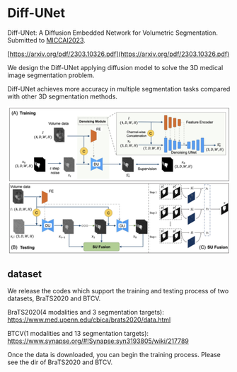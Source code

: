 
# Diff-UNet

Diff-UNet: A Diffusion Embedded Network for Volumetric Segmentation. Submitted to [MICCAI2023](https://conferences.miccai.org/2023/en/).

[https://arxiv.org/pdf/2303.10326.pdf](https://arxiv.org/pdf/2303.10326.pdf)

We design the Diff-UNet applying diffusion model to solve the 3D medical image segmentation problem.

Diff-UNet achieves more accuracy in multiple segmentation tasks compared with other 3D segmentation methods.

![](/imgs/framework.png)

## dataset 
We release the codes which support the training and testing process of two datasets, BraTS2020 and BTCV.

BraTS2020(4 modalities and 3 segmentation targets): https://www.med.upenn.edu/cbica/brats2020/data.html

BTCV(1 modalities and 13 segmentation targets): https://www.synapse.org/#!Synapse:syn3193805/wiki/217789

Once the data is downloaded, you can begin the training process. Please see the dir of BraTS2020 and BTCV.